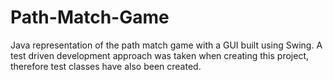 # Path-Match-Game
Java representation of the path match game with a GUI built using Swing.
A test driven development approach was taken when creating this project, therefore test classes have also been created.
